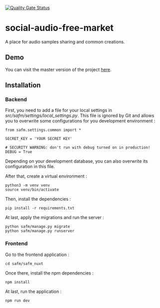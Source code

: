 [![Quality Gate Status](https://sonarcloud.io/api/project_badges/measure?project=HE-Arc_social-audio-free-market&metric=alert_status)](https://sonarcloud.io/dashboard?id=HE-Arc_social-audio-free-market)

# social-audio-free-market

A place for audio samples sharing and common creations.

## Demo

You can visit the master version of the project [here](https://safmarket.srvz-webapp.he-arc.ch/).

## Installation

### Backend

First, you need to add a file for your local settings in *src/safm/settings/local_settings.py*. This file is ignored by Git and allows you to overwrite some configurations for you development environment :

```
from safm.settings.common import *

SECRET_KEY = 'YOUR SECRET KEY'

# SECURITY WARNING: don't run with debug turned on in production!
DEBUG = True
```

Depending on your development database, you can also overwrite its configuration in this file.

After that, create a virtual environment :

```
python3 -m venv venv
source venv/bin/activate
```

Then, install the dependencies :

```
pip install -r requirements.txt
```

At last, apply the migrations and run the server :

```
python safm/manage.py migrate
python safm/manage.py runserver
```

### Frontend

Go to the frontend application :

```
cd safm/safm_nuxt
```

Once there, install the npm dependencies :

```
npm install
```

At last, run the application :

```
npm run dev
```
